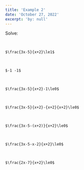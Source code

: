 ```yaml
---
title: 'Example 2'
date: 'October 27, 2022'
excerpt: 'by: null'
---
```


Solve:

<br>

`$\frac{3x-5}{x+2}\le1$`

<br>

`$-1 -1$`

<br>

`$\frac{3x-5}{x+2}-1\le0$`

<br>

`$\frac{3x-5}{x+2}-{x+2}{x+2}\le0$`

<br>

`$\frac{3x-5-(x+2)}{x+2}\le0$`

<br>

`$\frac{3x-5-x-2}{x+2}\le0$`

<br>

`$\frac{2x-7}{x+2}\le0$`